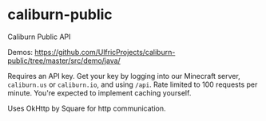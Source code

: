 # caliburn-public
Caliburn Public API

Demos: https://github.com/UlfricProjects/caliburn-public/tree/master/src/demo/java/

Requires an API key. Get your key by logging into our Minecraft server, ```caliburn.us``` or ```caliburn.io```, and using ```/api```. Rate limited to 100 requests per minute. You're expected to implement caching yourself.

Uses OkHttp by Square for http communication.

